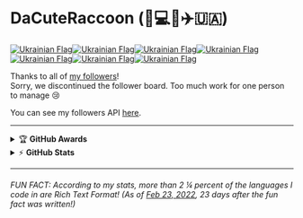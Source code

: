 # DaCuteRaccoon (:raccoon::computer::globe_with_meridians::airplane::ukraine:)

[![Ukrainian Flag](https://github.githubassets.com/images/icons/emoji/unicode/1f1fa-1f1e6.png?v8)![Ukrainian Flag](https://github.githubassets.com/images/icons/emoji/unicode/1f1fa-1f1e6.png?v8)![Ukrainian Flag](https://github.githubassets.com/images/icons/emoji/unicode/1f1fa-1f1e6.png?v8)![Ukrainian Flag](https://github.githubassets.com/images/icons/emoji/unicode/1f1fa-1f1e6.png?v8)![Ukrainian Flag](https://github.githubassets.com/images/icons/emoji/unicode/1f1fa-1f1e6.png?v8)![Ukrainian Flag](https://github.githubassets.com/images/icons/emoji/unicode/1f1fa-1f1e6.png?v8)![Ukrainian Flag](https://github.githubassets.com/images/icons/emoji/unicode/1f1fa-1f1e6.png?v8)](https://github.com/DaCuteRaccoon/StandWithUkraine)

Thanks to all of [my followers](https://github.com/DaCuteRaccoon?tab=followers)!
<br>
Sorry, we discontinued the follower board. Too much work for one person to manage 😢
<!--If you don't see yourself here, just send me an issue by [clicking this link](https://github.com/DaCuteRaccoon/DaCuteRaccoon/issues/new/?title=Add%20to%20follower%20list&body=Hi!%20I%20don%27t%20currently%20see%20myself%20on%20your%20list%20of%20followers.%20Is%20it%20possible%20to%20add%20me?%20Thanks!).

<img alt="gamemann" src="https://avatars.githubusercontent.com/u/6509565?v=4" height="100" /> <img alt="YetkinBozkan" src="https://avatars.githubusercontent.com/u/92251364?v=4" height="100" /> <img alt="derekdinan" src="https://avatars.githubusercontent.com/u/19647340?v=4" height="100" /> <img alt="slimjim119" src="https://avatars.githubusercontent.com/u/101427376?v=4" height="100" /> <img alt="DetectiveDeku" src="https://avatars.githubusercontent.com/u/88341346?v=4" height="100" /> <img alt="mansorserer13" src="https://avatars.githubusercontent.com/u/101376821?v=4" height="100" /> <img alt="yeeteeyt" src="https://avatars.githubusercontent.com/u/77510164?v=4" height="100" /> <img alt="PremChapagain" src="https://avatars.githubusercontent.com/u/47587012?s=100&v=4" height="100" /> <img alt="Janitalha" src="https://avatars.githubusercontent.com/u/100528621?s=100&v=4" height="100" /> <img alt="BEPb" src="https://avatars.githubusercontent.com/u/57312267?s=100&v=4" height="100" /> <img alt="oxmc" src="https://avatars.githubusercontent.com/u/67136658?s=100&v=4" height="100" /> <img alt="DevilGlitch" src="https://avatars.githubusercontent.com/u/73667748?s=100&v=4" height="100" /> <img alt="jasineri" src="https://avatars.githubusercontent.com/u/17604010?s=100&v=4" height="100" /> <img alt="Abdur-rahmaanJ" src="https://avatars.githubusercontent.com/u/22630684?s=100&v=4" height="100" /> <img alt="donnerkebab1730" src="https://avatars.githubusercontent.com/u/80350015?s=100&v=4" height="100" /> <img alt="afkvido" src="https://avatars.githubusercontent.com/u/69060894?s=100&v=4" height="100" /> <img alt="trippup" src="https://avatars.githubusercontent.com/u/67765147?s=100&v=4" height="100" /> <img alt="OceanWaveX" src="https://avatars.githubusercontent.com/u/95715605?s=100&v=4" height="100" />-->


You can see my followers API [here](https://api.github.com/users/DaCuteRaccoon/followers).
<!--
[![Typing SVG](https://readme-typing-svg.herokuapp.com/?lines=First+line+of+text;Second+line+of+text)](https://git.io/typing-svg)
-->

---

<!-- markdownlint-disable MD033 -->
<details>
    <summary>&#127942 <b>GitHub Awards</b></summary><br/>

![Github Trophy](https://github-profile-trophy.vercel.app/?username=dacuteraccoon)

</details>

<details>
    <summary>&#9889 <b>GitHub Stats</b></summary><br/>

[![DaCuteRaccoon Github Stats](https://readme-stats.warengonzaga.com/api?username=dacuteraccoon&show_icons=true&count_private=true)](https://github.com/warengonzaga/github-readme-stats) [![Top Language](https://readme-stats.warengonzaga.com/api/top-langs?username=dacuteraccoon&layout=compact)](https://github.com/warengonzaga/github-readme-stats)

</details>
<!-- markdownlint-enable MD033 -->

---

###### FUN FACT: According to my stats, more than 2 &frac14; percent of the languages I code in are Rich Text Format! (As of [Feb 23, 2022](https://github.com/DaCuteRaccoon/DaCuteRaccoon/commit/0c7419700295e2a33dfe0b0004ec6e698be6aa61), 23 days after the fun fact was written!)
